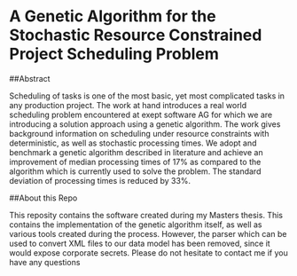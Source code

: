 # A Genetic Algorithm for the Stochastic Resource Constrained Project Scheduling Problem

##Abstract

Scheduling of tasks is one of the most basic, yet most complicated tasks in any production project. The work at hand introduces a real world scheduling problem encountered at exept software AG for which we are introducing a solution approach using a genetic algorithm. The work gives background information on scheduling under resource constraints with deterministic, as well as stochastic processing times. We adopt and benchmark a genetic algorithm described in literature and achieve an improvement of median processing times of 17% as compared to the algorithm which is currently used to solve the problem. The standard deviation of processing times is reduced by 33%.

##About this Repo

This reposity contains the software created during my Masters thesis. This contains the implementation of the genetic algorithm itself, as well as various tools created during the process. However, the parser which can be used to convert XML files to our data model has been removed, since it would expose corporate secrets.
Please do not hesitate to contact me if you have any questions
